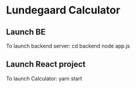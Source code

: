 # Lundegaard Calculator

## Launch BE
To launch backend server:
    cd backend
    node app.js

## Launch React project
To launch Calculator:
    yarn start
